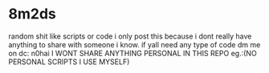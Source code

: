 # 8m2ds
random shit like scripts or code
i only post this because i dont really have anything to share with someone i know.
if yall need any type of code dm me on dc: n0hai
I WONT SHARE ANYTHING PERSONAL IN THIS REPO eg.:(NO PERSONAL SCRIPTS I USE MYSELF) 
